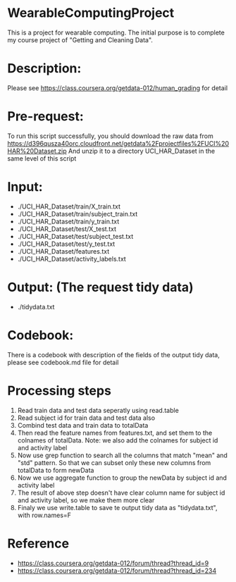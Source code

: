 # WearableComputingProject
This is a project for wearable computing. The initial purpose is to complete my course project of "Getting and Cleaning Data". 

# Description:
Please see https://class.coursera.org/getdata-012/human_grading for detail

# Pre-request:
To run this script successfully, you should download the raw data from 
https://d396qusza40orc.cloudfront.net/getdata%2Fprojectfiles%2FUCI%20HAR%20Dataset.zip 
And unzip it to a directory UCI_HAR_Dataset in the same level of this script

# Input:
* ./UCI_HAR_Dataset/train/X_train.txt
* ./UCI_HAR_Dataset/train/subject_train.txt
* ./UCI_HAR_Dataset/train/y_train.txt 
* ./UCI_HAR_Dataset/test/X_test.txt
* ./UCI_HAR_Dataset/test/subject_test.txt
* ./UCI_HAR_Dataset/test/y_test.txt 
* ./UCI_HAR_Dataset/features.txt
* ./UCI_HAR_Dataset/activity_labels.txt

# Output: (The request tidy data)
* ./tidydata.txt

# Codebook:
There is a codebook with description of the fields of the output tidy data, please see codebook.md file for detail

# Processing steps
1. Read train data and test data seperatly using read.table
1. Read subject id for train data and test data also
1. Combind test data and train data to totalData
1. Then read the feature names from features.txt, and set them to the colnames of totalData. Note: we also add the colnames for subject id and activity label
1. Now use grep function to search all the columns that match "mean" and "std" pattern. So that we can subset only these new columns from totalData to form newData
1. Now we use aggregate function to group the newData by subject id and activity label
1. The result of above step doesn't have clear column name for subject id and activity label, so we make them more clear
1. Finaly we use write.table to save te output tidy data as "tidydata.txt", with row.names=F

# Reference
* https://class.coursera.org/getdata-012/forum/thread?thread_id=9
* https://class.coursera.org/getdata-012/forum/thread?thread_id=234





